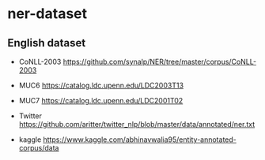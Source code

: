# ner-dataset

## English dataset

* CoNLL-2003
https://github.com/synalp/NER/tree/master/corpus/CoNLL-2003

* MUC6 
https://catalog.ldc.upenn.edu/LDC2003T13

* MUC7
https://catalog.ldc.upenn.edu/LDC2001T02

* Twitter
https://github.com/aritter/twitter_nlp/blob/master/data/annotated/ner.txt

* kaggle
https://www.kaggle.com/abhinavwalia95/entity-annotated-corpus/data


